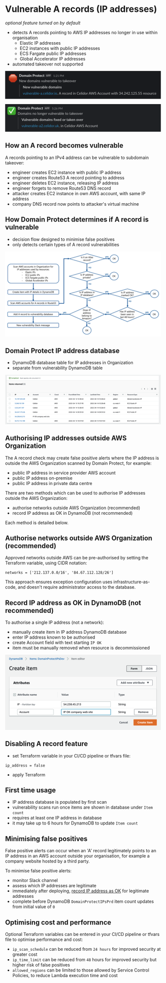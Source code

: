 # Vulnerable A records (IP addresses)
*optional feature turned on by default*

* detects A records pointing to AWS IP addresses no longer in use within organisation
  * Elastic IP addresses
  * EC2 instances with public IP addresses
  * ECS Fargate public IP addresses
  * Global Accelerator IP addresses
* automated takeover not supported

![Alt text](assets/images/a-record-vulnerable.png?raw=true "Vulnerable A Record")

![Alt text](assets/images/a-record-fixed.png?raw=true "Fixed A Record")

## How an A record becomes vulnerable
A records pointing to an IPv4 address can be vulnerable to subdomain takeover:

* engineer creates EC2 instance with public IP address
* engineer creates Route53 A record pointing to address
* engineer deletes EC2 instance, releasing IP address
* engineer forgets to remove Route53 DNS record
* attacker creates EC2 instance in own AWS account, with same IP address
* company DNS record now points to attacker's virtual machine

## How Domain Protect determines if A record is vulnerable
* decision flow designed to minimise false positives
* only detects certain types of A record vulnerabilities

![Alt text](assets/images/a-record-decision-tree.png?raw=true "A Record decision tree")

## Domain Protect IP address database
* DynamoDB database table for IP addresses in Organization
* separate from vulnerability DynamoDB table

![Alt text](assets/images/ip-database.png?raw=true "IP Address database")

## Authorising IP addresses outside AWS Organization
The A record check may create false positive alerts where the IP address is outside the AWS Organization scanned by Domain Protect, for example:

* public IP address in service provider AWS account
* public IP address on-premise
* public IP address in private data centre

There are two methods which can be used to authorise IP addresses outside the AWS Organization:

* authorise networks outside AWS Organization (recommended)
* record IP address as OK in DynamoDB (not recommended)

Each method is detailed below.

## Authorise networks outside AWS Organization (recommended)
Approved networks outside AWS can be pre-authorised by setting the Terraform variable, using CIDR notation:

```
networks = ['212.137.0.0/16', '84.67.112.128/26']
```

This approach ensures exception configuration uses infrastructure-as-code, and doesn't require administrator access to the database.

## Record IP address as OK in DynamoDB (not recommended)
To authorise a single IP address (not a network):

* manually create item in IP address DynamoDB database
* enter IP address known to be authorised
* create Account field with text starting `IP OK`
* item must be manually removed when resource is decommissioned

![Alt text](assets/images/ip-exception.png?raw=true "IP Address exception")

## Disabling A record feature
* set Terraform variable in your CI/CD pipeline or tfvars file:
```
ip_address = false
```
* apply Terraform

## First time usage
* IP address database is populated by first scan
* vulnerability scans run once items are shown in database under `Item count`
* requires at least one IP address in database
* it may take up to 6 hours for DynamoDB to update `Item count`

## Minimising false positives
False positive alerts can occur when an 'A' record legitimately points
to an IP address in an AWS account outside your organisation,
for example a company website hosted by a third party.

To minimise false positive alerts:

* monitor Slack channel
* assess which IP addresses are legitimate
* immediately after deploying, [record IP address as OK](#record-ip-address-as-ok) for legitimate addresses
* complete before DynamoDB `DomainProtectIPsPrd` item count updates from initial value of `0`

## Optimising cost and performance
Optional Terraform variables can be entered in your CI/CD pipeline or tfvars file to optimise performance and cost:

* `ip_scan_schedule` can be reduced from `24 hours` for improved security at greater cost
* `ip_time_limit` can be reduced from `48` hours for improved security but higher risk of false positives
* `allowed_regions` can be limited to those allowed by Service Control Policies, to reduce Lambda execution time and cost
